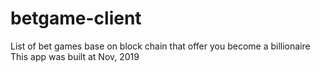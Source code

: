 # betgame-client
List of bet games base on block chain that offer you become a billionaire </br>
This app was built at Nov, 2019
